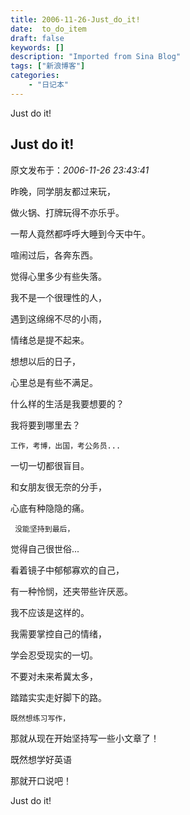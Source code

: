 ```yaml
---
title: 2006-11-26-Just_do_it!
date:  to_do_item
draft: false
keywords: []
description: "Imported from Sina Blog"
tags: ["新浪博客"]
categories: 
    - "日记本"
---
```

Just do it!
## Just do it!

 原文发布于：*2006-11-26 23:43:41*

  昨晚，同学朋友都过来玩，

做火锅、打牌玩得不亦乐乎。

一帮人竟然都呼呼大睡到今天中午。

   喧闹过后，各奔东西。

觉得心里多少有些失落。

   我不是一个很理性的人，

遇到这绵绵不尽的小雨，

   情绪总是提不起来。

 

   想想以后的日子，

心里总是有些不满足。

   什么样的生活是我要想要的？

我将要到哪里去？

  

    工作，考博，出国，考公务员...

一切一切都很盲目。

   和女朋友很无奈的分手，

心底有种隐隐的痛。

     没能坚持到最后，

觉得自己很世俗...

   

   看着镜子中郁郁寡欢的自己，

有一种怜悯，还夹带些许厌恶。

   我不应该是这样的。

 

   我需要掌控自己的情绪，

学会忍受现实的一切。

   不要对未来希冀太多，

 踏踏实实走好脚下的路。

 

    既然想练习写作，

那就从现在开始坚持写一些小文章了！

 

   既然想学好英语

那就开口说吧！

  

  Just do it!

   

    

 

 

  


